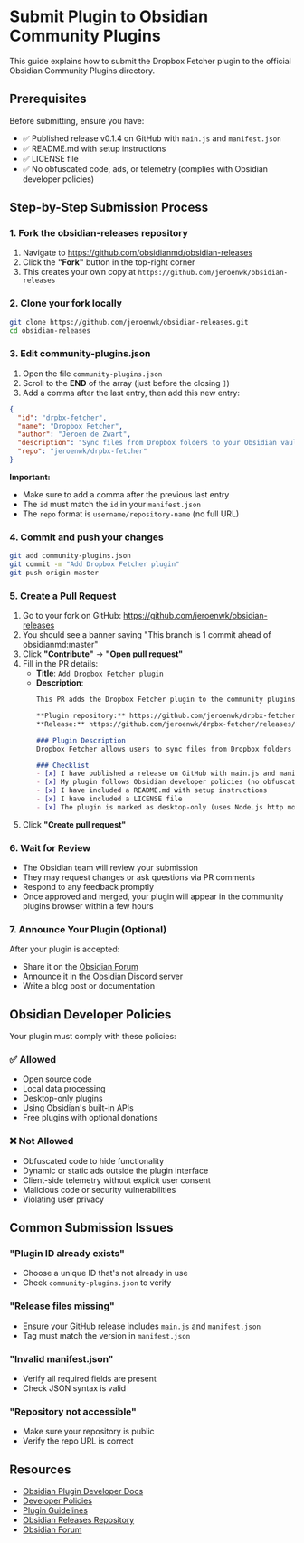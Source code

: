 # Submit Plugin to Obsidian Community Plugins

This guide explains how to submit the Dropbox Fetcher plugin to the official Obsidian Community Plugins directory.

## Prerequisites

Before submitting, ensure you have:

- ✅ Published release v0.1.4 on GitHub with `main.js` and `manifest.json`
- ✅ README.md with setup instructions
- ✅ LICENSE file
- ✅ No obfuscated code, ads, or telemetry (complies with Obsidian developer policies)

## Step-by-Step Submission Process

### 1. Fork the obsidian-releases repository

1. Navigate to https://github.com/obsidianmd/obsidian-releases
2. Click the **"Fork"** button in the top-right corner
3. This creates your own copy at `https://github.com/jeroenwk/obsidian-releases`

### 2. Clone your fork locally

```bash
git clone https://github.com/jeroenwk/obsidian-releases.git
cd obsidian-releases
```

### 3. Edit community-plugins.json

1. Open the file `community-plugins.json`
2. Scroll to the **END** of the array (just before the closing `]`)
3. Add a comma after the last entry, then add this new entry:

```json
{
  "id": "drpbx-fetcher",
  "name": "Dropbox Fetcher",
  "author": "Jeroen de Zwart",
  "description": "Sync files from Dropbox folders to your Obsidian vault",
  "repo": "jeroenwk/drpbx-fetcher"
}
```

**Important:**
- Make sure to add a comma after the previous last entry
- The `id` must match the `id` in your `manifest.json`
- The `repo` format is `username/repository-name` (no full URL)

### 4. Commit and push your changes

```bash
git add community-plugins.json
git commit -m "Add Dropbox Fetcher plugin"
git push origin master
```

### 5. Create a Pull Request

1. Go to your fork on GitHub: https://github.com/jeroenwk/obsidian-releases
2. You should see a banner saying "This branch is 1 commit ahead of obsidianmd:master"
3. Click **"Contribute"** → **"Open pull request"**
4. Fill in the PR details:
   - **Title**: `Add Dropbox Fetcher plugin`
   - **Description**:
     ```markdown
     This PR adds the Dropbox Fetcher plugin to the community plugins directory.

     **Plugin repository:** https://github.com/jeroenwk/drpbx-fetcher
     **Release:** https://github.com/jeroenwk/drpbx-fetcher/releases/tag/0.1.4

     ### Plugin Description
     Dropbox Fetcher allows users to sync files from Dropbox folders to their Obsidian vault with automatic and manual sync options.

     ### Checklist
     - [x] I have published a release on GitHub with main.js and manifest.json
     - [x] My plugin follows Obsidian developer policies (no obfuscation, ads, or telemetry)
     - [x] I have included a README.md with setup instructions
     - [x] I have included a LICENSE file
     - [x] The plugin is marked as desktop-only (uses Node.js http module)
     ```
5. Click **"Create pull request"**

### 6. Wait for Review

- The Obsidian team will review your submission
- They may request changes or ask questions via PR comments
- Respond to any feedback promptly
- Once approved and merged, your plugin will appear in the community plugins browser within a few hours

### 7. Announce Your Plugin (Optional)

After your plugin is accepted:
- Share it on the [Obsidian Forum](https://forum.obsidian.md/)
- Announce it in the Obsidian Discord server
- Write a blog post or documentation

## Obsidian Developer Policies

Your plugin must comply with these policies:

### ✅ Allowed
- Open source code
- Local data processing
- Desktop-only plugins
- Using Obsidian's built-in APIs
- Free plugins with optional donations

### ❌ Not Allowed
- Obfuscated code to hide functionality
- Dynamic or static ads outside the plugin interface
- Client-side telemetry without explicit user consent
- Malicious code or security vulnerabilities
- Violating user privacy

## Common Submission Issues

### "Plugin ID already exists"
- Choose a unique ID that's not already in use
- Check `community-plugins.json` to verify

### "Release files missing"
- Ensure your GitHub release includes `main.js` and `manifest.json`
- Tag must match the version in `manifest.json`

### "Invalid manifest.json"
- Verify all required fields are present
- Check JSON syntax is valid

### "Repository not accessible"
- Make sure your repository is public
- Verify the repo URL is correct

## Resources

- [Obsidian Plugin Developer Docs](https://docs.obsidian.md/)
- [Developer Policies](https://docs.obsidian.md/Developer+policies)
- [Plugin Guidelines](https://docs.obsidian.md/Plugins/Releasing/Plugin%20guidelines)
- [Obsidian Releases Repository](https://github.com/obsidianmd/obsidian-releases)
- [Obsidian Forum](https://forum.obsidian.md/)
